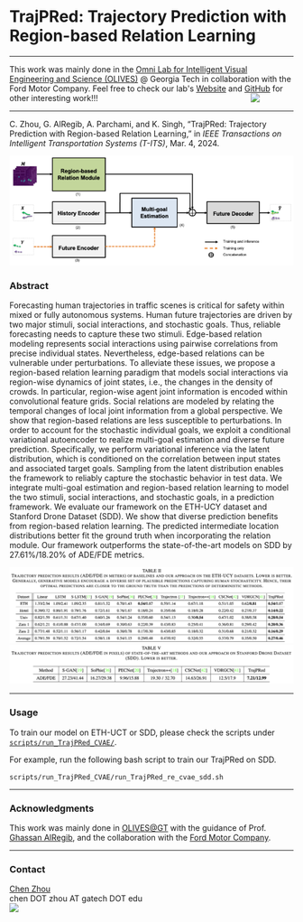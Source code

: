 # TrajPRed: Trajectory Prediction with Region-based Relation Learning

---
This work was mainly done in the [Omni Lab for Intelligent Visual Engineering and Science (OLIVES)](https://alregib.ece.gatech.edu/) @ Georgia Tech in collaboration with the Ford Motor Company.
Feel free to check our lab's [Website](https://alregib.ece.gatech.edu/) and [GitHub](https://github.com/olivesgatech) for other interesting work!!!
[<img align="right" src="https://www.dropbox.com/s/rowej0iof65fie5/OLIVES-logo_with_website.png?raw=1" width="15%">](https://alregib.ece.gatech.edu/)

---
C. Zhou, G. AlRegib, A. Parchami, and K. Singh, “TrajPRed: Trajectory Prediction with Region-based Relation Learning,” in *IEEE Transactions on Intelligent Transportation Systems (T-ITS)*, Mar. 4, 2024.

<p align="center">
<img src="webpage/Workflow.png?raw=true">
</p>

### Abstract

Forecasting human trajectories in traffic scenes is critical for safety within mixed or fully autonomous systems. Human future trajectories are driven by two major stimuli, social interactions, and stochastic goals. Thus, reliable forecasting needs to capture these two stimuli. Edge-based relation modeling represents social interactions using pairwise correlations from precise individual states. Nevertheless, edge-based relations can be vulnerable under perturbations. To alleviate these issues, we propose a region-based relation learning paradigm that models social interactions via region-wise dynamics of joint states, i.e., the changes in the density of crowds. In particular, region-wise agent joint information is encoded within convolutional feature grids. Social relations are modeled by relating the temporal changes of local joint information from a global perspective. We show that region-based relations are less susceptible to perturbations. In order to account for the stochastic individual goals, we exploit a conditional variational autoencoder to realize multi-goal estimation and diverse future prediction. Specifically, we perform variational inference via the latent distribution, which is conditioned on the correlation between input states and associated target goals. Sampling from the latent distribution enables the framework to reliably capture the stochastic behavior in test data. We integrate multi-goal estimation and region-based relation learning to model the two stimuli, social interactions, and stochastic goals, in a prediction framework. We evaluate our framework on the ETH-UCY dataset and Stanford Drone Dataset (SDD). We show that diverse prediction benefits from region-based relation learning. The predicted intermediate location distributions better fit the ground truth when incorporating the relation module. Our framework outperforms the state-of-the-art models on SDD by 27.61%/18.20% of ADE/FDE metrics.

![ADEFDE_ETHUCY](webpage/ADEFDE_ETHUCY.png)
![ADEFDE_SDD](webpage/ADEFDE_SDD.png)

---

### Usage

To train our model on ETH-UCT or SDD, please check the scripts under [`scripts/run_TrajPRed_CVAE/`](scripts/run_TrajPRed_CVAE/).

For example, run the following bash script to train our TrajPRed on SDD.
```
scripts/run_TrajPRed_CVAE/run_TrajPRed_re_cvae_sdd.sh
```

---
### Acknowledgments
This work was mainly done in [OLIVES@GT](https://alregib.ece.gatech.edu/) with the guidance of Prof. [Ghassan AlRegib](https://www.linkedin.com/in/ghassan-alregib-0602131), and the collaboration with the [Ford Motor Company](https://www.ford.com/). 

---
### Contact
[Chen Zhou](https://www.linkedin.com/in/czhou88) <br>
chen DOT zhou AT gatech DOT edu <br>
[<img align="left" src="https://www.dropbox.com/s/rowej0iof65fie5/OLIVES-logo_with_website.png?raw=1" width="15%">](https://alregib.ece.gatech.edu/)
